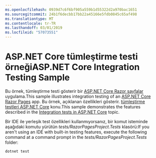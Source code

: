 ```yaml
---
ms.openlocfilehash: 0939d7c6f6bf905a559b1d55322d2a970bac1651
ms.sourcegitcommit: 24b1f6decbb17bb22a45166e5fdb0845c65af498
ms.translationtype: MT
ms.contentlocale: tr-TR
ms.lasthandoff: 03/01/2019
ms.locfileid: "57073551"
---
```

# <a name="aspnet-core-integration-testing-sample"></a><span data-ttu-id="ae37a-101">ASP.NET Core tümleştirme testi örneği</span><span class="sxs-lookup"><span data-stu-id="ae37a-101">ASP.NET Core Integration Testing Sample</span></span>

<span data-ttu-id="ae37a-102">Bu örnek, tümleştirme testi gösterir bir [ASP.NET Core Razor sayfalar](https://docs.microsoft.com/aspnet/core/mvc/razor-pages) uygulama.</span><span class="sxs-lookup"><span data-stu-id="ae37a-102">This sample illustrates integration testing of an [ASP.NET Core Razor Pages](https://docs.microsoft.com/aspnet/core/mvc/razor-pages) app.</span></span> <span data-ttu-id="ae37a-103">Bu örnek, açıklanan özellikleri gösterir. [tümleştirme testleri ASP.NET Core](https://docs.microsoft.com/aspnet/core/test/integration-tests) konu.</span><span class="sxs-lookup"><span data-stu-id="ae37a-103">This sample demonstrates the features described in the [Integration tests in ASP.NET Core](https://docs.microsoft.com/aspnet/core/test/integration-tests) topic.</span></span>

<span data-ttu-id="ae37a-104">Bir IDE ile yerleşik test özellikleri kullanmıyorsanız, bir komut isteminde aşağıdaki komutu yürütün *tests/RazorPagesProject.Tests* klasörü:</span><span class="sxs-lookup"><span data-stu-id="ae37a-104">If you aren't using an IDE with built-in testing features, execute the following command at a command prompt in the *tests/RazorPagesProject.Tests* folder:</span></span>

```console
dotnet test
```
